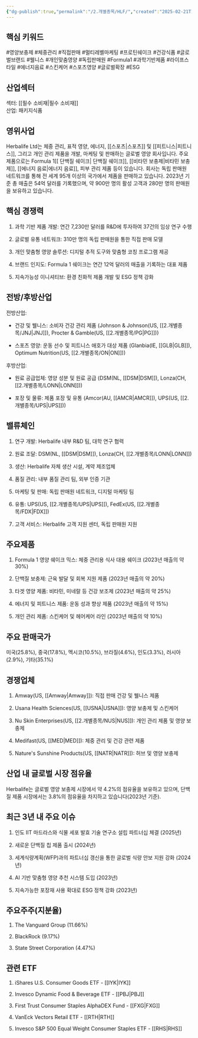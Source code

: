 ```yaml
---
{"dg-publish":true,"permalink":"/2.개별종목/HLF/","created":"2025-02-21T11:01:29.018+09:00","updated":"2025-06-03T20:05:59.416+09:00"}
---
```


## 핵심 키워드

#영양보충제 #체중관리 #직접판매 #멀티레벨마케팅 #프로틴쉐이크 #건강식품 #글로벌브랜드 #웰니스 #개인맞춤영양 #독립판매원 #Formula1 #과학기반제품 #라이프스타일 #에너지음료 #스킨케어 #스포츠영양 #글로벌확장 #ESG

## 산업섹터

섹터: [[필수 소비재\|필수 소비재]]  
산업: 패키지식품

## 영위사업

Herbalife Ltd는 체중 관리, 표적 영양, 에너지, [[스포츠\|스포츠]] 및 [[피트니스\|피트니스]], 그리고 개인 관리 제품을 개발, 마케팅 및 판매하는 글로벌 영양 회사입니다. 주요 제품으로는 Formula 1[[ 단백질 쉐이크\| 단백질 쉐이크]], [[비타민 보충제\|비타민 보충제]], [[에너지 음료\|에너지 음료]], 피부 관리 제품 등이 있습니다. 회사는 독립 판매원 네트워크를 통해 전 세계 95개 이상의 국가에서 제품을 판매하고 있습니다. 2023년 기준 총 매출은 54억 달러를 기록했으며, 약 900만 명의 활성 고객과 280만 명의 판매원을 보유하고 있습니다.

## 핵심 경쟁력

1. 과학 기반 제품 개발: 연간 7,230만 달러를 R&D에 투자하여 37건의 임상 연구 수행
    
2. 글로벌 유통 네트워크: 310만 명의 독립 판매원을 통한 직접 판매 모델
    
3. 개인 맞춤형 영양 솔루션: 디지털 추적 도구와 맞춤형 코칭 프로그램 제공
    
4. 브랜드 인지도: Formula 1 쉐이크는 연간 12억 달러의 매출을 기록하는 대표 제품
    
5. 지속가능성 이니셔티브: 환경 친화적 제품 개발 및 ESG 정책 강화
    

## 전방/후방산업

전방산업:

- 건강 및 웰니스: 소비자 건강 관리 제품 (Johnson & Johnson(US, [[2.개별종목/JNJ\|JNJ]]), Procter & Gamble(US, [[2.개별종목/PG\|PG]]))
    
- 스포츠 영양: 운동 선수 및 피트니스 애호가 대상 제품 (Glanbia(IE, [[GLB\|GLB]]), Optimum Nutrition(US, [[2.개별종목/ON\|ON]]))
    

후방산업:

- 원료 공급업체: 영양 성분 및 원료 공급 (DSM(NL, [[DSM\|DSM]]), Lonza(CH, [[2.개별종목/LONN\|LONN]]))
    
- 포장 및 물류: 제품 포장 및 유통 (Amcor(AU, [[AMCR\|AMCR]]), UPS(US, [[2.개별종목/UPS\|UPS]]))
    

## 밸류체인

1. 연구 개발: Herbalife 내부 R&D 팀, 대학 연구 협력
    
2. 원료 조달: DSM(NL, [[DSM\|DSM]]), Lonza(CH, [[2.개별종목/LONN\|LONN]])
    
3. 생산: Herbalife 자체 생산 시설, 계약 제조업체
    
4. 품질 관리: 내부 품질 관리 팀, 외부 인증 기관
    
5. 마케팅 및 판매: 독립 판매원 네트워크, 디지털 마케팅 팀
    
6. 유통: UPS(US, [[2.개별종목/UPS\|UPS]]), FedEx(US, [[2.개별종목/FDX\|FDX]])
    
7. 고객 서비스: Herbalife 고객 지원 센터, 독립 판매원 지원
    

## 주요제품

1. Formula 1 영양 쉐이크 믹스: 체중 관리용 식사 대용 쉐이크 (2023년 매출의 약 30%)
    
2. 단백질 보충제: 근육 발달 및 회복 지원 제품 (2023년 매출의 약 20%)
    
3. 타겟 영양 제품: 비타민, 미네랄 등 건강 보조제 (2023년 매출의 약 25%)
    
4. 에너지 및 피트니스 제품: 운동 성과 향상 제품 (2023년 매출의 약 15%)
    
5. 개인 관리 제품: 스킨케어 및 헤어케어 라인 (2023년 매출의 약 10%)
    

## 주요 판매국가

미국(25.8%), 중국(17.8%), 멕시코(10.5%), 브라질(4.6%), 인도(3.3%), 러시아(2.9%), 기타(35.1%)

## 경쟁업체

1. Amway(US, [[Amway\|Amway]]): 직접 판매 건강 및 웰니스 제품
    
2. Usana Health Sciences(US, [[USNA\|USNA]]): 영양 보충제 및 스킨케어
    
3. Nu Skin Enterprises(US, [[2.개별종목/NUS\|NUS]]): 개인 관리 제품 및 영양 보충제
    
4. Medifast(US, [[MED\|MED]]): 체중 관리 및 건강 관련 제품
    
5. Nature's Sunshine Products(US, [[NATR\|NATR]]): 허브 및 영양 보충제
    

## 산업 내 글로벌 시장 점유율

Herbalife는 글로벌 영양 보충제 시장에서 약 4.2%의 점유율을 보유하고 있으며, 단백질 제품 시장에서는 3.8%의 점유율을 차지하고 있습니다(2023년 기준).

## 최근 3년 내 주요 이슈

1. 인도 IIT 마드라스와 식물 세포 발효 기술 연구소 설립 파트너십 체결 (2025년)
    
2. 새로운 단백질 칩 제품 출시 (2024년)
    
3. 세계식량계획(WFP)과의 파트너십 갱신을 통한 글로벌 식량 안보 지원 강화 (2024년)
    
4. AI 기반 맞춤형 영양 추천 시스템 도입 (2023년)
    
5. 지속가능한 포장재 사용 확대로 ESG 정책 강화 (2023년)
    

## 주요주주(지분율)

1. The Vanguard Group (11.66%)
    
2. BlackRock (9.17%)
    
3. State Street Corporation (4.47%)
    

## 관련 ETF

1. iShares U.S. Consumer Goods ETF - [[IYK\|IYK]]
    
2. Invesco Dynamic Food & Beverage ETF - [[PBJ\|PBJ]]
    
3. First Trust Consumer Staples AlphaDEX Fund - [[FXG\|FXG]]
    
4. VanEck Vectors Retail ETF - [[RTH\|RTH]]
    
5. Invesco S&P 500 Equal Weight Consumer Staples ETF - [[RHS\|RHS]]